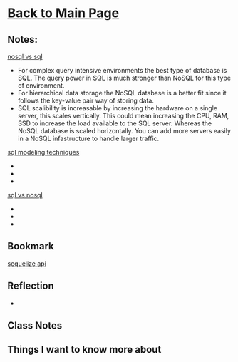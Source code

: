 # [Back to Main Page](https://reecerenninger.github.io/reading-notes/)

## Notes:

[nosql vs sql](https://www.thegeekstuff.com/2014/01/sql-vs-nosql-db/?utm_source=tuicool)

- For complex query intensive environments the best type of database is SQL.  The query power in SQL is much stronger than NoSQL for this type of environment.
- For hierarchical data storage the NoSQL database is a better fit since it follows the key-value pair way of storing data.
- SQL scalibility is increasable by increasing the hardware on a single server, this scales vertically.  This could mean increasing the CPU, RAM, SSD to increase the load available to the SQL server.  Whereas the NoSQL database is scaled horizontally.  You can add more servers easily in a NoSQL infastructure to handle larger traffic.

[sql modeling techniques](https://www.essentialsql.com/get-ready-to-learn-sql-7-simplified-data-modeling/)

-
-
-

[sql vs nosql](https://www.youtube.com/watch?v=ZS_kXvOeQ5Y)

-
-
-

## Bookmark

[sequelize api](https://sequelize.org/master/)

## Reflection

-

## Class Notes

## Things I want to know more about
